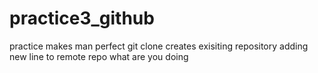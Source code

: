 # practice3_github
practice makes man perfect
git clone creates exisiting repository
adding new line to remote repo
what are you doing
